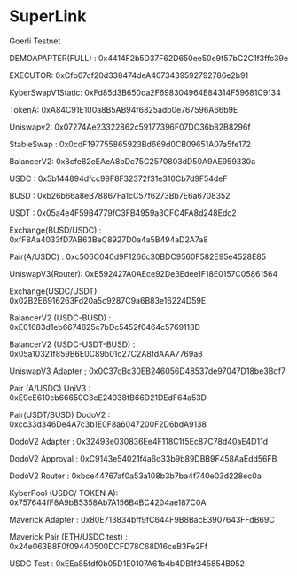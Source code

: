 # SuperLink
Goerli Testnet

DEMOAPAPTER(FULL) : 0x4414F2b5D37F62D650ee50e9f57bC2C1f3ffc39e

EXECUTOR: 0xCfb07cf20d338474deA4073439592792786e2b91

KyberSwapV1Static: 0xFd85d3B650da2F698304964E84314F59681C9134

TokenA: 0xA84C91E100a8B5AB94f6825adb0e767596A66b9E

Uniswapv2: 0x07274Ae23322862c59177396F07DC36b82B8296f

StableSwap : 0x0cdF197755865923Bd669d0CB09651A07a5fe172 

BalancerV2: 0x8cfe82eEAeA8bDc75C2570803dD50A9AE959330a

USDC : 0x5b144894dfcc99F8F32372f31e310Cb7d9F54deF

BUSD : 0xb26b66a8eB78867Fa1cC57f6273Bb7E6a6708352

USDT : 0x05a4e4F59B4779fC3FB4959a3CFC4FA8d248Edc2

Exchange(BUSD/USDC) : 0xfF8Aa4033fD7AB63BeC8927D0a4a5B494aD2A7a8

Pair(A/USDC) : 0xc506C040d9F1266c30BDC9560F582E95e4528E85

UniswapV3(Router): 0xE592427A0AEce92De3Edee1F18E0157C05861564

Exchange(USDC/USDT): 0x02B2E6916263Fd20a5c9287C9a6B83e16224D59E

BalancerV2 (USDC-BUSD) : 0xE01683d1eb6674825c7bDc5452f0464c5769118D

BalancerV2 (USDC-USDT-BUSD) : 0x05a10321f859B6E0C89b01c27C2A8fdAAA7769a8

UniswapV3 Adapter ; 0x0C37cBc30EB246056D48537de97047D18be3Bdf7

Pair (A/USDC) UniV3 : 0xE9cE610cb66650C3eE24038fB66D21DEdF64a53D

Pair(USDT/BUSD) DodoV2 : 0xcc33d346De4A7c3b1E0F8a6047200F2D6bdA9138

DodoV2 Adapter : 0x32493e030836Ee4F118C1f5Ec87C78d40aE4D11d

DodoV2 Approval : 0xC9143e54021f4a6d33b9b89DBB9F458AaEdd56FB

DodoV2 Router : 0xbce44767af0a53a108b3b7ba4f740e03d228ec0a

KyberPool (USDC/ TOKEN A): 0x757644fF8A9bB5358Ab7A156B4BC4204ae187C0A

Maverick Adapter : 0x80E713834bff9fC644F9B8BacE3907643FFdB69C

Maverick Pair (ETH/USDC test) : 0x24e063B8F0f09440500DCFD78C68D16ceB3Fe2Ff

USDC Test : 0xEEa85fdf0b05D1E0107A61b4b4DB1f345854B952










